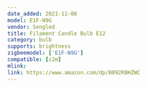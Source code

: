 ```yaml
---
date_added: 2021-11-08
model: E1F-N9G
vendor: Sengled
title: Filament Candle Bulb E12
category: bulb
supports: brightness
zigbeemodel: ['E1F-N9G']
compatible: [z2m]
mlink: 
link: https://www.amazon.com/dp/B092R8HZWC
---
```


